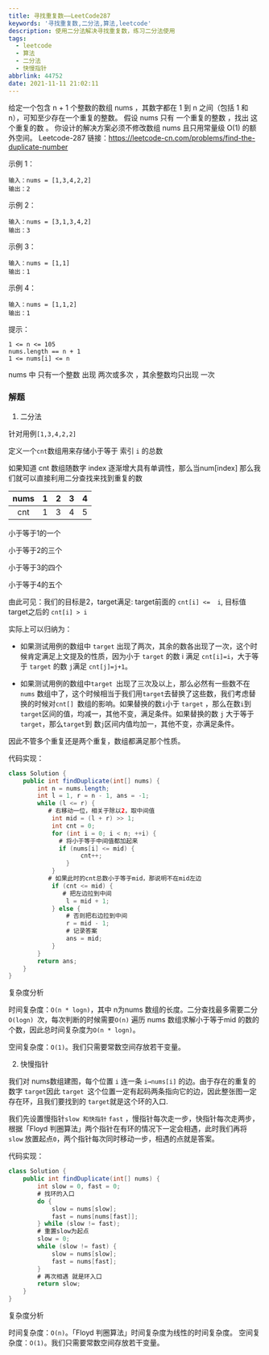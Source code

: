 ```yaml
---
title: 寻找重复数——LeetCode287
keywords: '寻找重复数,二分法,算法,leetcode'
description: 使用二分法解决寻找重复数，练习二分法使用
tags:
  - leetcode
  - 算法
  - 二分法
  - 快慢指针
abbrlink: 44752
date: 2021-11-11 21:02:11
---
```


给定一个包含 n + 1 个整数的数组 nums ，其数字都在 1 到 n 之间（包括 1 和 n），可知至少存在一个重复的整数。
假设 nums 只有 一个重复的整数 ，找出 这个重复的数 。
你设计的解决方案必须不修改数组 nums 且只用常量级 O(1) 的额外空间。
Leetcode-287 链接：https://leetcode-cn.com/problems/find-the-duplicate-number

<!-- more -->

示例 1：
```
输入：nums = [1,3,4,2,2]
输出：2
```

示例 2：
```
输入：nums = [3,1,3,4,2]
输出：3
```

示例 3：
```
输入：nums = [1,1]
输出：1
```

示例 4：
```
输入：nums = [1,1,2]
输出：1
```

提示：
```
1 <= n <= 105
nums.length == n + 1
1 <= nums[i] <= n
```
nums 中 只有一个整数 出现 两次或多次 ，其余整数均只出现 一次

### 解题

1. 二分法

针对用例`[1,3,4,2,2]`

定义一个`cnt`数组用来存储小于等于 索引 `i` 的总数

如果知道 cnt 数组随数字 index 逐渐增大具有单调性，那么当num[index] 那么我们就可以直接利用二分查找来找到重复的数

| nums |  1   |  2   |  3   |  4   |
| :--: | :--: | :--: | :--: | :--: |
| cnt  |  1   |  3   |  4   |  5   |

小于等于1的一个

小于等于2的三个

小于等于3的四个

小于等于4的五个

由此可见：我们的目标是2，target满足: target前面的 `cnt[i] <=  i`, 目标值target之后的 `cnt[i] > i`

实际上可以归纳为：

- 如果测试用例的数组中 `target` 出现了两次，其余的数各出现了一次，这个时候肯定满足上文提及的性质，因为小于 `target` 的数 i 满足 `cnt[i]=i`，大于等于 `target` 的数 `j`满足 `cnt[j]=j+1`。

- 如果测试用例的数组中`target `出现了三次及以上，那么必然有一些数不在 `nums` 数组中了，这个时候相当于我们用`target`去替换了这些数，我们考虑替换的时候对`cnt[] `数组的影响。如果替换的数`i`小于 `target` ，那么在数`i`到`target`区间的值，均减一，其他不变，满足条件。如果替换的数 `j` 大于等于 `target`，那么`target`到 数`j`区间内值均加一，其他不变，亦满足条件。

因此不管多个重复还是两个重复，数组都满足那个性质。

代码实现：

```java
class Solution {
    public int findDuplicate(int[] nums) {
        int n = nums.length;
        int l = 1, r = n - 1, ans = -1;
        while (l <= r) {
           # 右移动一位，相关于除以2，取中间值
            int mid = (l + r) >> 1;
            int cnt = 0;
            for (int i = 0; i < n; ++i) {
              # 将小于等于中间值都加起来  
              if (nums[i] <= mid) {
                    cnt++;
                }
            }
           # 如果此时的cnt总数小于等于mid，那说明不在mid左边
            if (cnt <= mid) {
               # 把左边拉到中间
                l = mid + 1;
            } else {
                # 否则把右边拉到中间
                r = mid - 1;
                # 记录答案
                ans = mid;
            }
        }
        return ans;
    }
}
```

复杂度分析

时间复杂度：`O(n * logn)`，其中 n为nums 数组的长度。二分查找最多需要二分`O(logn) `次，每次判断的时候需要`O(n)` 遍历 nums 数组求解小于等于mid 的数的个数，因此总时间复杂度为`O(n * logn)`。

空间复杂度：`O(1)`。我们只需要常数空间存放若干变量。

2. 快慢指针

我们对 nums数组建图，每个位置 `i` 连一条 `i→nums[i]` 的边。由于存在的重复的数字 
`target`因此 `target `这个位置一定有起码两条指向它的边，因此整张图一定存在环，且我们要找到的 
`target`就是这个环的入口.

我们先设置慢指针`slow 和快指针` `fast` ，慢指针每次走一步，快指针每次走两步，根据「Floyd 判圈算法」两个指针在有环的情况下一定会相遇，此时我们再将 `slow` 放置起点`0`，两个指针每次同时移动一步，相遇的点就是答案。

代码实现：

```java
class Solution {
    public int findDuplicate(int[] nums) {
        int slow = 0, fast = 0;
      	# 找环的入口
        do {
            slow = nums[slow];
            fast = nums[nums[fast]];
        } while (slow != fast);
        # 重置slow为起点
        slow = 0;
        while (slow != fast) {
            slow = nums[slow];
            fast = nums[fast];
        }
        # 再次相遇 就是环入口
        return slow;
    }
}
```

复杂度分析

时间复杂度：`O(n)`。「Floyd 判圈算法」时间复杂度为线性的时间复杂度。
空间复杂度：`O(1)`。我们只需要常数空间存放若干变量。

